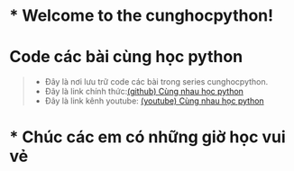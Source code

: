 
# * Welcome to the cunghocpython!
# Code các bài cùng học python
> - Đây là nơi lưu trữ code các bài trong series cunghocpython.
> - Đây là link chính thức:[(github) Cùng nhau học python](https://github.com/hoana2007/cunghocpython)
> - Đây là link kênh youtube: [(youtube) Cùng nhau học python](https://www.youtube.com/playlist?list=PLCpYDErwcVpTPqxBaeErCmWyvA_1tWEek)

# * Chúc các em có những giờ học vui vẻ
